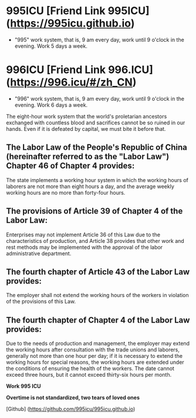 # 995ICU [Friend Link 995ICU] (https://995icu.github.io)

- "995" work system, that is, 9 am every day, work until 9 o'clock in the evening. Work 5 days a week.

# 996ICU [Friend Link 996.ICU] (https://996.icu/#/zh_CN)

- "996" work system, that is, 9 am every day, work until 9 o'clock in the evening. Work 6 days a week.

The eight-hour work system that the world's proletarian ancestors exchanged with countless blood and sacrifices cannot be so ruined in our hands. Even if it is defeated by capital, we must bite it before that.


## The Labor Law of the People's Republic of China (hereinafter referred to as the "Labor Law") Chapter 46 of Chapter 4 provides:
The state implements a working hour system in which the working hours of laborers are not more than eight hours a day, and the average weekly working hours are no more than forty-four hours.

## The provisions of Article 39 of Chapter 4 of the Labor Law:
Enterprises may not implement Article 36 of this Law due to the characteristics of production, and Article 38 provides that other work and rest methods may be implemented with the approval of the labor administrative department.

## The fourth chapter of Article 43 of the Labor Law provides:
The employer shall not extend the working hours of the workers in violation of the provisions of this Law.

## The fourth chapter of Chapter 4 of the Labor Law provides:
Due to the needs of production and management, the employer may extend the working hours after consultation with the trade unions and laborers, generally not more than one hour per day; if it is necessary to extend the working hours for special reasons, the working hours are extended under the conditions of ensuring the health of the workers. The date cannot exceed three hours, but it cannot exceed thirty-six hours per month.

**Work 995 ICU**

**Overtime is not standardized, two tears of loved ones**

[Github] (https://github.com/995icu/995icu.github.io)